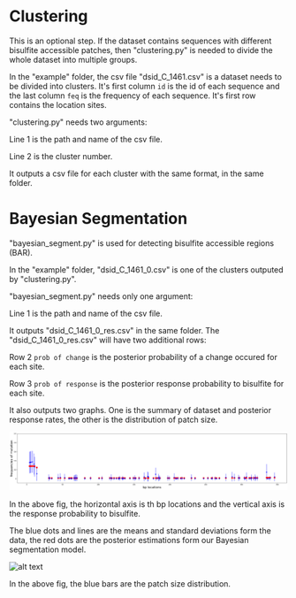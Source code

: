 # Clustering

This is an optional step. If the dataset contains sequences with different bisulfite accessible patches, then "clustering.py" is needed to divide the whole dataset into multiple groups.

In the "example" folder, the csv file "dsid_C_1461.csv" is a dataset needs to be divided into clusters. It's first column `id` is the id of each sequence and the last column `feq` is the frequency of each sequence. It's first row contains the location sites.

"clustering.py" needs two arguments:

Line 1 is the path and name of the csv file.

Line 2 is the cluster number.

It outputs a csv file for each cluster with the same format, in the same folder.

# Bayesian Segmentation

"bayesian_segment.py" is used for detecting bisulfite accessible regions (BAR).

In the "example" folder, "dsid_C_1461_0.csv" is one of the clusters outputed by "clustering.py".

"bayesian_segment.py" needs only one argument:

Line 1 is the path and name of the csv file.

It outputs "dsid_C_1461_0_res.csv" in the same folder. The "dsid_C_1461_0_res.csv" will have two additional rows:

Row 2 `prob of change` is the posterior probability of a change occured for each site.

Row 3 `prob of response` is the posterior response probability to bisulfite for each site.

It also outputs two graphs. One is the summary of dataset and posterior response rates, the other is the distribution of patch size.

![alt text](https://github.com/YingruWuGit/bisulfite/blob/main/example/Figure_1.png)

In the above fig, the horizontal axis is th bp locations and the vertical axis is the response probability to bisulfite.

The blue dots and lines are the means and standard deviations form the data, the red dots are the posterior estimations form our Bayesian segmentation model.

![alt text](https://github.com/YingruWuGit/bisulfite/blob/main/example/Figure_2.png=250x250)

In the above fig, the blue bars are the patch size distribution.
